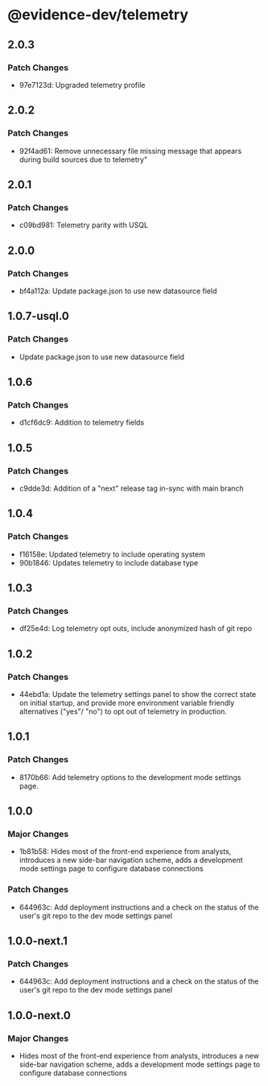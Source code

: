 # @evidence-dev/telemetry

## 2.0.3

### Patch Changes

- 97e7123d: Upgraded telemetry profile

## 2.0.2

### Patch Changes

- 92f4ad61: Remove unnecessary file missing message that appears during build sources due to telemetry"

## 2.0.1

### Patch Changes

- c09bd981: Telemetry parity with USQL

## 2.0.0

### Patch Changes

- bf4a112a: Update package.json to use new datasource field

## 1.0.7-usql.0

### Patch Changes

- Update package.json to use new datasource field

## 1.0.6

### Patch Changes

- d1cf6dc9: Addition to telemetry fields

## 1.0.5

### Patch Changes

- c9dde3d: Addition of a "next" release tag in-sync with main branch

## 1.0.4

### Patch Changes

- f16158e: Updated telemetry to include operating system
- 90b1846: Updates telemetry to include database type

## 1.0.3

### Patch Changes

- df25e4d: Log telemetry opt outs, include anonymized hash of git repo

## 1.0.2

### Patch Changes

- 44ebd1a: Update the telemetry settings panel to show the correct state on initial startup, and provide more environment variable friendly alternatives ("yes"/ "no") to opt out of telemetry in production.

## 1.0.1

### Patch Changes

- 8170b66: Add telemetry options to the development mode settings page.

## 1.0.0

### Major Changes

- 1b81b58: Hides most of the front-end experience from analysts, introduces a new side-bar navigation scheme, adds a development mode settings page to configure database connections

### Patch Changes

- 644963c: Add deployment instructions and a check on the status of the user's git repo to the dev mode settings panel

## 1.0.0-next.1

### Patch Changes

- 644963c: Add deployment instructions and a check on the status of the user's git repo to the dev mode settings panel

## 1.0.0-next.0

### Major Changes

- Hides most of the front-end experience from analysts, introduces a new side-bar navigation scheme, adds a development mode settings page to configure database connections
